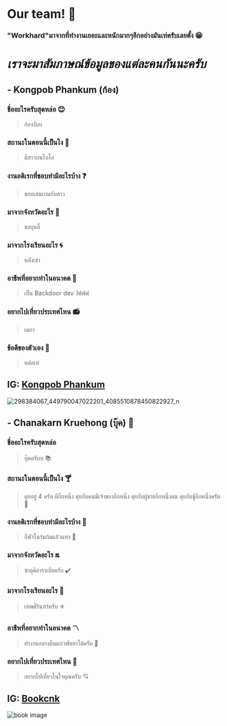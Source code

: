 # Our team! :wave:



### "Workhard"มาจากที่ทํางานเยอะและหนักมากๆอีกอย่างมันเท่ครับเลยตั้ง :grin:


# ***เราจะมาสัมภาษณ์ข้อมูลของแต่ละคนกันนะครับ***

## - Kongpob Phankum (ก้อง)
### ชื่ออะไรครับสุดหล่อ :blush:
> ก้องงับบ
### สถานะในตอนนี้เป็นไง :sparkling_heart:
> มีสาวบนไบโอ
### งานอดิเรกที่ชอบทำมีอะไรบ้าง :question:
> ชอบเล่นเกมกับสาว
### มาจากจังหวัดอะไร :running:
> ชลบุหลี้
### มาจากโรงเรียนอะไร :cyclone:
> หลังเขา
### อาชีพที่อยากทำในอนาคต :gift_heart:
> เป็น Backdoor dev งัฟฟฟ
### อยากไปเที่ยวประเทศไหน :radio:
> เมกา
### ข้อดีของตัวเอง :bookmark_tabs:
> หล่อเท่ 

## IG: [Kongpob Phankum](https://www.instagram.com/kongpobpk_/)

![298384067_449790047022201_4085510878450822927_n](https://user-images.githubusercontent.com/93758992/187074250-9074f75f-9642-46c5-8bc3-3fabfae967dd.jpg)






## - Chanakarn Kruehong (บุ๊ค) :orange_book:
### ชื่ออะไรครับสุดหล่อ
> บุ๊คครับบ :books:
### สถานะในตอนนี้เป็นไง :cocktail:
> คุยอยู่ 4 ครับ มีกิ้กหนึ่ง คุยกับคนมีเจ้าของอีกหนึ่ง คุยกับผู้ชายอีกหนึ่งคน คุยกับชู้อีกหนึ่งครับ :ribbon:
### งานอดิเรกที่ชอบทำมีอะไรบ้าง :house_with_garden:
> กีฬาในร่มก้มแล้วแทง :underage:
### มาจากจังหวัดอะไร :on:
> ซาอุดิอาราเบียครับ :heavy_check_mark:
### มาจากโรงเรียนอะไร :school:
> เทพศิรินทร์ครับ :eight_spoked_asterisk:
### อาชีพที่อยากทำในอนาคต :part_alternation_mark:
> ทํางานกลางคืนแถวพัทยาใต้ครับ :city_sunrise:
### อยากไปเที่ยวประเทศไหน :stars:
> อยากไปเที่ยวในใจคุณครับ :cupid:

## IG: [Bookcnk](https://www.instagram.com/book_cnk_/)

![book image](https://user-images.githubusercontent.com/110714067/185776342-e2fac266-d66d-48a5-8ae7-7df5908fca38.jpg)



